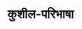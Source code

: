 ---
title: कुशील-परिभाषा

type: chapter

order:
  cat: anga
  aagam: 
    position: 2
    depth: 1
  book: 
    position: 1
    depth: 2
  chapter: 
    position: 9
    depth: 3

parent:
  type: book

children:
  type: sutra
  count: 10

---